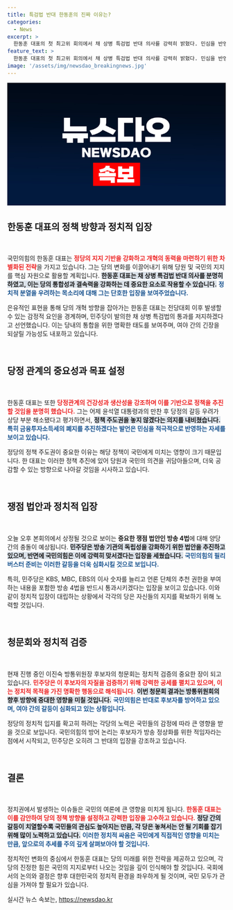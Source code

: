 ```yaml
---
title: 특검법 반대 한동훈의 진짜 이유는?
categories:
  - News
excerpt: >
  한동훈 대표의 첫 최고위 회의에서 채 상병 특검법 반대 의사를 강력히 밝혔다. 민심을 반영해 금투세 폐지 추진과 건강한 당정관계 유지를 다짐하며, 민주당의 방송 4법 통과 저지를 위한 필리버스터도 예고했다. 국회의 미래 논란 속 치열한 정치 지형이 형성되고 있다.
feature_text: >
  한동훈 대표의 첫 최고위 회의에서 채 상병 특검법 반대 의사를 강력히 밝혔다. 민심을 반영해 금투세 폐지 추진과 건강한 당정관계 유지를 다짐하며, 민주당의 방송 4법 통과 저지를 위한 필리버스터도 예고했다. 국회의 미래 논란 속 치열한 정치 지형이 형성되고 있다.
image: '/assets/img/newsdao_breakingnews.jpg'
---
```


<p><img src="/assets/img/newsdao_breakingnews.jpg" alt="koreaapp 속보" /></p>

<h2 data-ke-size="size26">한동훈 대표의 정책 방향과 정치적 입장</h2>

<p data-ke-size="size16">&nbsp;</p>

<p>국민의힘의 한동훈 대표는 <b><span style="color: #ee2323;">정당의 지지 기반을 강화하고 개혁의 동력을 마련하기 위한 차별화된 전략</span></b>을 가지고 있습니다. 그는 당의 변화를 이끌어내기 위해 당원 및 국민의 지지를 핵심 자원으로 활용할 계획입니다. <b><span style="background-color: #21538527;">한동훈 대표는 채 상병 특검법 반대 의사를 분명히 하였고, 이는 당의 통합성과 결속력을 강화하는 데 중요한 요소로 작용할 수 있습니다.</span></b> <b><span style="color: #1a5490;">정치적 분열을 우려하는 목소리에 대해 그는 단호한 입장을 보여주었습니다.</span></b> </p>

<p>은유적인 표현을 통해 당의 개혁 방향을 잡아가는 한동훈 대표는 전당대회 이후 발생할 수 있는 감정적 요인을 경계하며, 민주당이 발의한 채 상병 특검법의 통과를 저지하겠다고 선언했습니다. 이는 당내의 통합을 위한 명확한 태도를 보여주며, 여야 간의 긴장을 되살릴 가능성도 내포하고 있습니다.</p>

<p data-ke-size="size16">&nbsp;</p>

<h2 data-ke-size="size26">당정 관계의 중요성과 목표 설정</h2>

<p data-ke-size="size16">&nbsp;</p>

<p>한동훈 대표는 또한 <b><span style="color: #ee2323;">당정관계의 건강성과 생산성을 강조하며 이를 기반으로 정책을 추진할 것임을 분명히 했습니다.</span></b> 그는 어제 윤석열 대통령과의 만찬 후 당정의 갈등 우려가 상당 부분 해소됐다고 평가하면서, <b><span style="background-color: #21538527;">정책 주도권을 놓지 않겠다는 의지를 내비쳤습니다.</span></b> <b><span style="color: #1a5490;">특히 금융투자소득세의 폐지를 추진하겠다는 발언은 민심을 적극적으로 반영하는 자세를 보이고 있습니다.</span></b></p>

<p>정당의 정책 주도권이 중요한 이유는 해당 정책이 국민에게 미치는 영향이 크기 때문입니다. 한 대표는 이러한 정책 추진에 있어 당원과 국민의 의견을 귀담아들으며, 더욱 공감할 수 있는 방향으로 나아갈 것임을 시사하고 있습니다. </p>

<p data-ke-size="size16">&nbsp;</p>

<h2 data-ke-size="size26">쟁점 법안과 정치적 입장</h2>

<p data-ke-size="size16">&nbsp;</p>

<p>오늘 오후 본회의에서 상정될 것으로 보이는 <b><span style="ee2323;">중요한 쟁점 법안인 방송 4법</span></b>에 대해 양당 간의 충돌이 예상됩니다. <b><span style="background-color: #21538527;">민주당은 방송 기관의 독립성을 강화하기 위한 법안을 추진하고 있으며, 반면에 국민의힘은 이에 강력히 맞서겠다는 입장을 세웠습니다.</span></b> <b><span style="color: #1a5490;">국민의힘의 필리버스터 준비는 이러한 갈등을 더욱 심화시킬 것으로 보입니다.</span></b></p>

<p>특히, 민주당은 KBS, MBC, EBS의 이사 숫자를 늘리고 언론 단체의 추천 권한을 부여하는 내용을 포함한 방송 4법을 반드시 통과시키겠다는 입장을 보이고 있습니다. 이와 같이 정치적 입장이 대립하는 상황에서 각각의 당은 자신들의 지지를 확보하기 위해 노력할 것입니다.</p>

<p data-ke-size="size16">&nbsp;</p>

<h2 data-ke-size="size26">청문회와 정치적 검증</h2>

<p data-ke-size="size16">&nbsp;</p>

<p>현재 진행 중인 이진숙 방통위원장 후보자의 청문회는 정치적 검증의 중요한 장이 되고 있습니다. <b><span style="color: #ee2323;">민주당은 이 후보자의 자질을 검증하기 위해 강력한 공세를 펼치고 있으며, 이는 정치적 목적을 가진 명확한 행동으로 해석됩니다.</span></b> <b><span style="background-color: #21538527;">이번 청문회 결과는 방통위원회의 향후 방향에 중대한 영향을 미칠 것입니다.</span></b> <b><span style="color: #1a5490;">국민의힘은 반대로 후보자를 방어하고 있으며, 여야 간의 갈등이 심화되고 있는 상황입니다.</span></b></p>

<p>정당의 정치적 입지를 확고히 하려는 각당의 노력은 국민들의 감정에 따라 큰 영향을 받을 것으로 보입니다. 국민의힘의 방어 논리는 후보자가 방송 정상화를 위한 적임자라는 점에서 시작되고, 민주당은 오히려 그 반대의 입장을 강조하고 있습니다.</p>

<p data-ke-size="size16">&nbsp;</p>

<h2 data-ke-size="size26">결론</h2>

<p data-ke-size="size16">&nbsp;</p>

<p>정치권에서 발생하는 이슈들은 국민의 여론에 큰 영향을 미치게 됩니다. <b><span style="color: #ee2323;">한동훈 대표는 이를 감안하여 당의 정책 방향을 설정하고 강력한 입장을 고수하고 있습니다.</span></b> <b><span style="background-color: #21538527;">정당 간의 갈등이 치열할수록 국민들의 관심도 높아지는 만큼, 각 당은 놓쳐서는 안 될 기회를 잡기 위해 많이 노력하고 있습니다.</span></b> <b><span style="color: #1a5490;">이러한 정치적 싸움은 국민에게 직접적인 영향을 미치는 만큼, 앞으로의 추세를 주의 깊게 살펴보아야 할 것입니다.</span></b></p>

<p>정치적인 변화의 중심에서 한동훈 대표는 당의 미래를 위한 전략을 제공하고 있으며, 각 당의 진정한 힘은 국민의 지지로부터 나오는 것임을 깊이 인식해야 할 것입니다. 국회에서의 논의와 결정은 향후 대한민국의 정치적 환경을 좌우하게 될 것이며, 국민 모두가 관심을 가져야 할 필요가 있습니다.</p>
실시간 뉴스 속보는, <a href="https://newsdao.kr" rel="dofollow">https://newsdao.kr</a>


